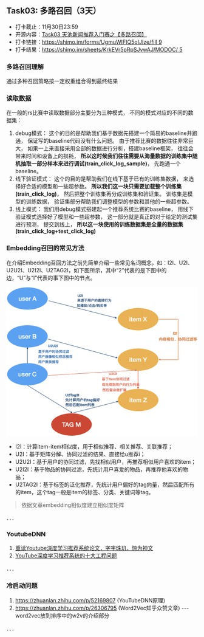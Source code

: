 ## Task03: 多路召回（3天）

- 打卡截止：11月30日23:59
- 开源内容：[Task03 天池新闻推荐入门赛之【多路召回】](http://datawhale.club/t/topic/198)
- 打卡链接：[https://shimo.im/forms/UgmuWIFIQ5oIJIze/fill 9](https://shimo.im/forms/UgmuWIFIQ5oIJIze/fill)
- 打卡结果：[https://shimo.im/sheets/KrkEVr5pRpSJvwAJ/MODOC/ 5](https://shimo.im/sheets/KrkEVr5pRpSJvwAJ/MODOC/)
### 多路召回理解

通过多种召回策略按一定权重组合得到最终结果

### 读取数据

在一般的rs比赛中读取数据部分主要分为三种模式， 不同的模式对应的不同的数据集：

1. debug模式： 这个的目的是帮助我们基于数据先搭建一个简易的baseline并跑通， 保证写的baseline代码没有什么问题。 由于推荐比赛的数据往往非常巨大， 如果一上来直接采用全部的数据进行分析，搭建baseline框架， 往往会带来时间和设备上的损耗， **所以这时候我们往往需要从海量数据的训练集中随机抽取一部分样本来进行调试(train_click_log_sample)**， 先跑通一个baseline。
2. 线下验证模式： 这个的目的是帮助我们在线下基于已有的训练集数据， 来选择好合适的模型和一些超参数。 **所以我们这一块只需要加载整个训练集(train_click_log)**， 然后把整个训练集再分成训练集和验证集。 训练集是模型的训练数据， 验证集部分帮助我们调整模型的参数和其他的一些超参数。
3. 线上模式： 我们用debug模式搭建起一个推荐系统比赛的baseline， 用线下验证模式选择好了模型和一些超参数， 这一部分就是真正的对于给定的测试集进行预测， 提交到线上， **所以这一块使用的训练数据集是全量的数据集(train_click_log+test_click_log)**

### Embedding召回的常见方法

在介绍Embedding召回方法之前先简单介绍一些常见名词概念，如：I2I、U2I、U2U2I、U2I2I、U2TAG2I，如下图所示，其中“2”代表的是下图中的边，“U”与“I”代表的事下图中的节点。

![20200725113505407](20200725113505407.png)

- I2I：计算item-item相似度，用于相似推荐、相关推荐、关联推荐；
- U2I：基于矩阵分解、协同过滤的结果、直接给u推荐i；
- U2U2I：基于用户的协同过滤，先找相似用户，再推荐相似用户喜欢的item；
- U2I2I：基于物品的协同过滤，先统计用户喜爱的物品，再推荐他喜欢的物品；
- U2TAG2I：基于标签的泛化推荐，先统计用户偏好的tag向量，然后匹配所有的item，这个tag一般是item的标签、分类、关键词等tag。

> 依据文章embedding相似度建立相似度矩阵

．．．

### YoutubeDNN

1. [重读Youtube深度学习推荐系统论文，字字珠玑，惊为神文](https://zhuanlan.zhihu.com/p/52169807)
2. [YouTube深度学习推荐系统的十大工程问题](https://zhuanlan.zhihu.com/p/52504407)

．．．

### 冷启动问题

1. https://zhuanlan.zhihu.com/p/52169807 (YouTubeDNN原理)
2. https://zhuanlan.zhihu.com/p/26306795 (Word2Vec知乎众赞文章) --- word2vec放到排序中的w2v的介绍部分

．．．